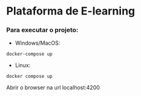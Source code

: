 # Plataforma de E-learning


### Para executar o projeto:

- Windows/MacOS:
```
docker-compose up
```

- Linux:

```
docker compose up
```

Abrir o browser na url localhost:4200
